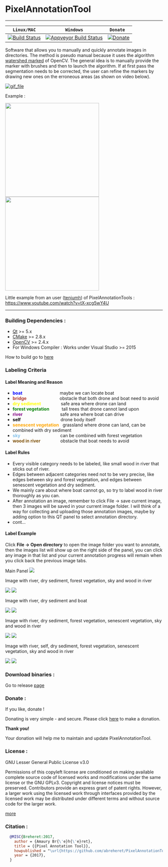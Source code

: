 PixelAnnotationTool
============================

-----------------
| **` Linux/MAC `** | **` Windows `** | **` Donate  `** | 
|-----------------|---------------------|---------------------|
| [![Build Status](https://api.travis-ci.org/abreheret/PixelAnnotationTool.svg?branch=master)](https://travis-ci.org/abreheret/PixelAnnotationTool) | [![Appveyor Build Status](https://img.shields.io/appveyor/ci/abreheret/pixelannotationtool.svg)](https://ci.appveyor.com/project/abreheret/pixelannotationtool) |  [![Donate](https://img.shields.io/badge/Donate-PayPal-green.svg)](https://www.paypal.com/cgi-bin/webscr?cmd=_s-xclick&hosted_button_id=8K79VKWBS7352) |



Software that allows you to manually and quickly annotate images in directories.
The method is pseudo manual because it uses the algorithm [watershed marked](http://docs.opencv.org/3.1.0/d7/d1b/group__imgproc__misc.html#ga3267243e4d3f95165d55a618c65ac6e1) of OpenCV. The general idea is to manually provide the marker with brushes and then to launch the algorithm. If at first pass the segmentation needs to be corrected, the user can refine the markers by drawing new ones on the erroneous areas (as shown on video below).

[![gif_file](giphy.gif)](https://youtu.be/wxi2dInWDnI)

Example :

<img src="https://raw.githubusercontent.com/abreheret/PixelAnnotationTool/master/images_test/Abbey_Road.jpg" width="300"/> <img src="https://raw.githubusercontent.com/abreheret/PixelAnnotationTool/master/images_test/Abbey_Road_color_mask.png" width="300"/>

Little example from an user ([tenjumh](https://github.com/tenjumh/Pixel-Annotation-Tool)) of PixelAnnotationTools : https://www.youtube.com/watch?v=tX-xcg5wY4U

----------

### Building Dependencies :
* [Qt](https://www.qt.io/download-open-source/)  >= 5.x
* [CMake](https://cmake.org/download/) >= 2.8.x 
* [OpenCV](http://opencv.org/releases.html) >= 2.4.x 
* For Windows Compiler : Works under Visual Studio >= 2015

How to build go to [here](scripts_to_build)

### Labeling Criteria
#### Label Meaning and Reason
* <font color=blue>**boat**</font> &emsp;&emsp;&emsp;&emsp;&emsp;&emsp;&emsp;&emsp; maybe we can locate boat
* <font color=#b03a2e>**bridge** </font> &emsp;&emsp;&emsp;&emsp;&emsp;&emsp;&emsp; obstacle that both drone and boat need to avoid
* <font color=yellow>**dry sediment** </font> &emsp;&emsp;&emsp;&emsp; safe area where drone can land
* <font color=green>**forest vegetation** </font> &emsp;&emsp;&nbsp; tall trees that drone cannot land upon
* <font color=purple>**river** </font> &emsp;&emsp;&emsp;&emsp;&emsp;&emsp;&emsp;&emsp; safe area where boat can drive
* <font color=black>**self** </font> &emsp;&emsp;&emsp;&emsp;&emsp;&emsp;&emsp;&emsp;&nbsp;&nbsp; drone body itself
* <font color=orange>**senescent vegetation** </font> &nbsp; grassland where drone can land, can be combined with dry sediment
* <font color=#85c1e9>**sky** </font> &emsp;&emsp;&emsp;&emsp;&emsp;&emsp;&emsp;&emsp;&nbsp;&nbsp; can be combined with forest vegetation
* <font color=#7e5109>**wood in river** </font> &emsp;&emsp;&emsp;&emsp; obstacle that boat needs to avoid

#### Label Rules
* Every visible category needs to be labeled, like small wood in river that sticks out of river.
* Edges between adjacent categories need not to be very precise, like edges between sky and forest vegetation, and edges between senescent vegetation and dry sediment.
* We mainly care about where boat cannot go, so try to label wood in river thoroughly as you can.
* After annotation an image, remember to click File  ->  save current image, then 3 images will be saved in your current image folder. I will think of a way for collecting and uploading those annotation images, maybe by adding option to this QT panel to select annotation directory.
* cont...

#### Label Example
Click **File  -> Open directory**  to open the image folder you want to annotate, then the images list will show up on the right side of the panel, you can click any image in that list and your current annotation progress will remain when you click back the previous image tabs. 

Main Panel
<img src="https://raw.githubusercontent.com/EdisonPricehan/PixelAnnotationTool/master/images_test/mail%20panel.png">

Image with river, dry sediment, forest vegetation, sky and wood in river

<img src="https://raw.githubusercontent.com/EdisonPricehan/PixelAnnotationTool/master/images_test/wildcat-example-1.jpg"/> 
<img src="https://raw.githubusercontent.com/EdisonPricehan/PixelAnnotationTool/master/images_test/wildcat-example-1-labeled.png"/>

Image with river, dry sediment and boat

<img src="https://raw.githubusercontent.com/EdisonPricehan/PixelAnnotationTool/master/images_test/wildcat-example-2.jpg"/>
<img src="https://raw.githubusercontent.com/EdisonPricehan/PixelAnnotationTool/master/images_test/wildcat-example-2-labeled.png"/>

Image with river, dry sediment, forest vegetation, senescent vegetation, sky and wood in river

<img src="https://raw.githubusercontent.com/EdisonPricehan/PixelAnnotationTool/master/images_test/wildcat-example-3.jpg"/> 
<img src="https://raw.githubusercontent.com/EdisonPricehan/PixelAnnotationTool/master/images_test/wildcat-example-3-labeled.png"/>

Image with river, self, dry sediment, forest vegetation, senescent vegetation, sky and wood in river

<img src="https://raw.githubusercontent.com/EdisonPricehan/PixelAnnotationTool/master/images_test/wildcat-example-4.jpg"/>
<img src="https://raw.githubusercontent.com/EdisonPricehan/PixelAnnotationTool/master/images_test/wildcat-example-4-labeled.png"/>

### Download binaries :
Go to release [page](https://github.com/abreheret/PixelAnnotationTool/releases)

### Donate :
If you like, donate !


Donating is very simple - and secure. Please click [here](https://www.paypal.com/cgi-bin/webscr?cmd=_s-xclick&hosted_button_id=8K79VKWBS7352) to make a donation. 

**Thank you!**

Your donation will help me to maintain and update PixelAnnotationTool.

### License :

GNU Lesser General Public License v3.0 

Permissions of this copyleft license are conditioned on making available complete source code of licensed works and modifications under the same license or the GNU GPLv3. Copyright and license notices must be preserved. Contributors provide an express grant of patent rights. However, a larger work using the licensed work through interfaces provided by the licensed work may be distributed under different terms and without source code for the larger work.

[more](https://github.com/abreheret/PixelAnnotationTool/blob/master/LICENSE)

### Citation :

```bib
  @MISC{Breheret:2017,
    author = {Amaury Br{\'e}h{\'e}ret},
    title = {{Pixel Annotation Tool}},
    howpublished = "\url{https://github.com/abreheret/PixelAnnotationTool}",
    year = {2017},
  }
```


